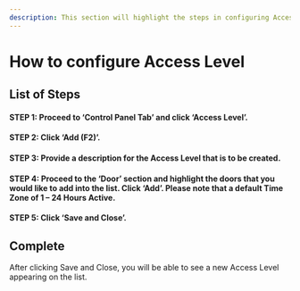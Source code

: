 ```yaml
---
description: This section will highlight the steps in configuring Access Level
---
```


# How to configure Access Level

## List of Steps

#### STEP 1: Proceed to ‘Control Panel Tab’ and click ‘Access Level’.

#### STEP 2: Click ‘Add \(F2\)’.

#### STEP 3: Provide a description for the Access Level that is to be created.

#### STEP 4: Proceed to the ‘Door’ section and highlight the doors that you would like to add into the list. Click ‘Add’. Please note that a default Time Zone of 1 – 24 Hours Active.

#### STEP 5: Click ‘Save and Close’.

## Complete

After clicking Save and Close, you will be able to see a new Access Level appearing on the list. 

